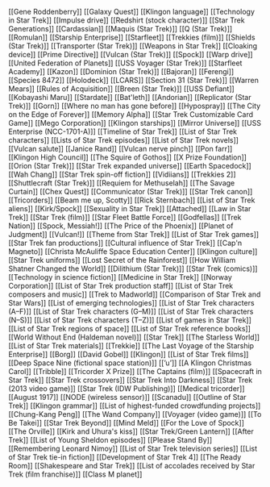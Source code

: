 [[Gene Roddenberry]]
[[Galaxy Quest]]
[[Klingon language]]
[[Technology in Star Trek]]
[[Impulse drive]]
[[Redshirt (stock character)]]
[[Star Trek Generations]]
[[Cardassian]]
[[Maquis (Star Trek)]]
[[Q (Star Trek)]]
[[Romulan]]
[[Starship Enterprise]]
[[Starfleet]]
[[Trekkies (film)]]
[[Shields (Star Trek)]]
[[Transporter (Star Trek)]]
[[Weapons in Star Trek]]
[[Cloaking device]]
[[Prime Directive]]
[[Vulcan (Star Trek)]]
[[Spock]]
[[Warp drive]]
[[United Federation of Planets]]
[[USS Voyager (Star Trek)]]
[[Starfleet Academy]]
[[Kazon]]
[[Dominion (Star Trek)]]
[[Bajoran]]
[[Ferengi]]
[[Species 8472]]
[[Holodeck]]
[[LCARS]]
[[Section 31 (Star Trek)]]
[[Warren Mears]]
[[Rules of Acquisition]]
[[Breen (Star Trek)]]
[[USS Defiant]]
[[Kobayashi Maru]]
[[Stardate]]
[[Bat'leth]]
[[Andorian]]
[[Replicator (Star Trek)]]
[[Gorn]]
[[Where no man has gone before]]
[[Hypospray]]
[[The City on the Edge of Forever]]
[[Memory Alpha]]
[[Star Trek Customizable Card Game]]
[[Mego Corporation]]
[[Klingon starships]]
[[Mirror Universe]]
[[USS Enterprise (NCC-1701-A)]]
[[Timeline of Star Trek]]
[[List of Star Trek characters]]
[[Lists of Star Trek episodes]]
[[List of Star Trek novels]]
[[Vulcan salute]]
[[Janice Rand]]
[[Vulcan nerve pinch]]
[[Pon farr]]
[[Klingon High Council]]
[[The Squire of Gothos]]
[[X Prize Foundation]]
[[Orion (Star Trek)]]
[[Star Trek expanded universe]]
[[Earth Spacedock]]
[[Wah Chang]]
[[Star Trek spin-off fiction]]
[[Vidiians]]
[[Trekkies 2]]
[[Shuttlecraft (Star Trek)]]
[[Requiem for Methuselah]]
[[The Savage Curtain]]
[[Chex Quest]]
[[Communicator (Star Trek)]]
[[Star Trek canon]]
[[Tricorders]]
[[Beam me up, Scotty]]
[[Rick Sternbach]]
[[List of Star Trek aliens]]
[[Kirk/Spock]]
[[Sexuality in Star Trek]]
[[Attached]]
[[Law in Star Trek]]
[[Star Trek (film)]]
[[Star Fleet Battle Force]]
[[Godfellas]]
[[Trek Nation]]
[[Spock, Messiah!]]
[[The Price of the Phoenix]]
[[Planet of Judgment]]
[[Vulcan!]]
[[Theme from Star Trek]]
[[List of Star Trek games]]
[[Star Trek fan productions]]
[[Cultural influence of Star Trek]]
[[Cap'n Magneto]]
[[Christa McAuliffe Space Education Center]]
[[Klingon culture]]
[[Star Trek uniforms]]
[[Lost Secret of the Rainforest]]
[[How William Shatner Changed the World]]
[[Dilithium (Star Trek)]]
[[Star Trek (comics)]]
[[Technology in science fiction]]
[[Medicine in Star Trek]]
[[Norway Corporation]]
[[List of Star Trek production staff]]
[[List of Star Trek composers and music]]
[[Trek to Madworld]]
[[Comparison of Star Trek and Star Wars]]
[[List of emerging technologies]]
[[List of Star Trek characters (A–F)]]
[[List of Star Trek characters (G–M)]]
[[List of Star Trek characters (N–S)]]
[[List of Star Trek characters (T–Z)]]
[[List of games in Star Trek]]
[[List of Star Trek regions of space]]
[[List of Star Trek reference books]]
[[World Without End (Haldeman novel)]]
[[Star Trek]]
[[The Starless World]]
[[List of Star Trek materials]]
[[Trekkie]]
[[The Last Voyage of the Starship Enterprise]]
[[Borg]]
[[David Gobel]]
[[Klingon]]
[[List of Star Trek films]]
[[Deep Space Nine (fictional space station)]]
[[ʼuʼ]]
[[A Klingon Christmas Carol]]
[[Tribble]]
[[Tricorder X Prize]]
[[The Captains (film)]]
[[Spacecraft in Star Trek]]
[[Star Trek crossovers]]
[[Star Trek Into Darkness]]
[[Star Trek (2013 video game)]]
[[Star Trek (IDW Publishing)]]
[[Medical tricorder]]
[[August 1917]]
[[NODE (wireless sensor)]]
[[Scanadu]]
[[Outline of Star Trek]]
[[Klingon grammar]]
[[List of highest-funded crowdfunding projects]]
[[Chung-Kang Peng]]
[[The Wand Company]]
[[Voyager (video game)]]
[[To Be Takei]]
[[Star Trek Beyond]]
[[Mind Meld]]
[[For the Love of Spock]]
[[The Orville]]
[[Kirk and Uhura's kiss]]
[[Star Trek/Green Lantern]]
[[After Trek]]
[[List of Young Sheldon episodes]]
[[Please Stand By]]
[[Remembering Leonard Nimoy]]
[[List of Star Trek television series]]
[[List of Star Trek tie-in fiction]]
[[Development of Star Trek 4]]
[[The Ready Room]]
[[Shakespeare and Star Trek]]
[[List of accolades received by Star Trek (film franchise)]]
[[Class M planet]]

